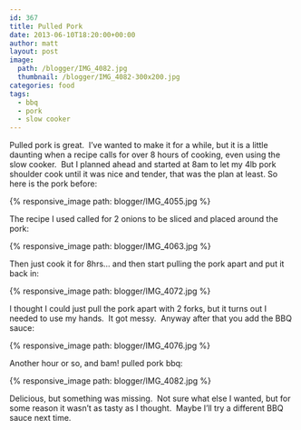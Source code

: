 ```yaml
---
id: 367
title: Pulled Pork
date: 2013-06-10T18:20:00+00:00
author: matt
layout: post
image: 
  path: /blogger/IMG_4082.jpg
  thumbnail: /blogger/IMG_4082-300x200.jpg
categories: food
tags:
  - bbq
  - pork
  - slow cooker
---
```

Pulled pork is great. &nbsp;I&#8217;ve wanted to make it for a while, but it is a little daunting when a recipe calls for over 8 hours of cooking, even using the slow cooker. &nbsp;But I planned ahead and started at 8am to let my 4lb pork shoulder cook until it was nice and tender, that was the plan at least. 
So here is the pork before:


{% responsive_image path: blogger/IMG_4055.jpg %}


The recipe I used called for 2 onions to be sliced and placed around the pork:


{% responsive_image path: blogger/IMG_4063.jpg %}


Then just cook it for 8hrs&#8230; and then start pulling the pork apart and put it back in:


{% responsive_image path: blogger/IMG_4072.jpg %}


I thought I could just pull the pork apart with 2 forks, but it turns out I needed to use my hands. &nbsp;It got messy. &nbsp;Anyway after that you add the BBQ sauce:


{% responsive_image path: blogger/IMG_4076.jpg %}


Another hour or so, and bam! pulled pork bbq:


{% responsive_image path: blogger/IMG_4082.jpg %}


Delicious, but something was missing. &nbsp;Not sure what else I wanted, but for some reason it wasn&#8217;t as tasty as I thought. &nbsp;Maybe I&#8217;ll try a different BBQ sauce next time.
